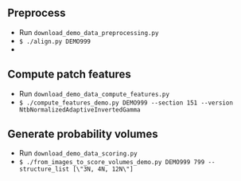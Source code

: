 ## Preprocess 
- Run `download_demo_data_preprocessing.py`
- `$ ./align.py DEMO999 `
- 

## Compute patch features
- Run `download_demo_data_compute_features.py`
- `$ ./compute_features_demo.py DEMO999 --section 151 --version NtbNormalizedAdaptiveInvertedGamma`

## Generate probability volumes
- Run `download_demo_data_scoring.py`
- `$ ./from_images_to_score_volumes_demo.py DEMO999 799 --structure_list [\"3N, 4N, 12N\"]`
